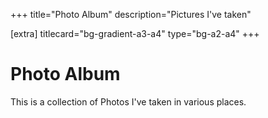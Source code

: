 +++
title="Photo Album"
description="Pictures I've taken"

[extra]
titlecard="bg-gradient-a3-a4"
type="bg-a2-a4"
+++

# Photo Album

This is a collection of Photos I've taken in various places.
